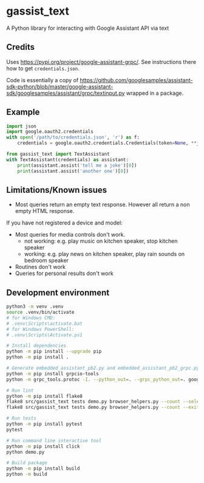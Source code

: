 # gassist_text

A Python library for interacting with Google Assistant API via text

## Credits

Uses <https://pypi.org/project/google-assistant-grpc/>. See instructions there how to get `credentials.json`.

Code is essentially a copy of <https://github.com/googlesamples/assistant-sdk-python/blob/master/google-assistant-sdk/googlesamples/assistant/grpc/textinput.py> wrapped in a package.

## Example

```python
import json
import google.oauth2.credentials
with open('/path/to/credentials.json', 'r') as f:
    credentials = google.oauth2.credentials.Credentials(token=None, **json.load(f))

from gassist_text import TextAssistant
with TextAssistant(credentials) as assistant:
    print(assistant.assist('tell me a joke')[0])
    print(assistant.assist('another one')[0])
```

## Limitations/Known issues

- Most queries return an empty text response. However all return a non empty HTML response.

If you have not registered a device and model:

- Most queries for media controls don't work.
  - not working: e.g. play music on kitchen speaker, stop kitchen speaker
  - working: e.g. play news on kitchen speaker, play rain sounds on bedroom speaker
- Routines don't work
- Queries for personal results don't work

## Development environment

```sh
python3 -m venv .venv
source .venv/bin/activate
# for Windows CMD:
# .venv\Scripts\activate.bat
# for Windows PowerShell:
# .venv\Scripts\Activate.ps1

# Install dependencies
python -m pip install --upgrade pip
python -m pip install .

# Generate embedded_assistant_pb2.py and embedded_assistant_pb2_grpc.py
python -m pip install grpcio-tools
python -m grpc_tools.protoc -I. --python_out=. --grpc_python_out=. google/assistant/embedded/v1alpha2/embedded_assistant.proto

# Run lint
python -m pip install flake8
flake8 src/gassist_text tests demo.py browser_helpers.py --count --select=E9,F63,F7,F82 --show-source --statistics
flake8 src/gassist_text tests demo.py browser_helpers.py --count --exit-zero --max-complexity=10 --max-line-length=127 --statistics

# Run tests
python -m pip install pytest
pytest

# Run command line interactive tool
python -m pip install click
python demo.py

# Build package
python -m pip install build
python -m build
```
